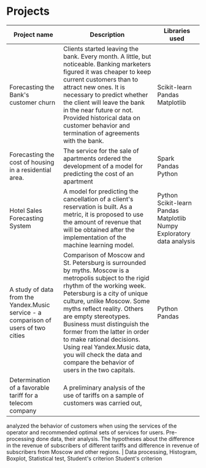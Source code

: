 # Projects
Project name | Description | Libraries used
------ | -----------------------------------------------------------------------------------|----------
Forecasting the Bank's customer churn |Clients started leaving the bank. Every month. A little, but noticeable. Banking marketers figured it was cheaper to keep current customers than to attract new ones. It is necessary to predict whether the client will leave the bank in the near future or not. Provided historical data on customer behavior and termination of agreements with the bank.                                                    | Scikit-learn Pandas Matplotlib
Forecasting the cost of housing in a residential area. |The service for the sale of apartments ordered the development of a model for predicting the cost of an apartment | Spark Pandas Python
Hotel Sales Forecasting System |A model for predicting the cancellation of a client's reservation is built. As a metric, it is proposed to use the amount of revenue that will be obtained after the implementation of the machine learning model.                    | Python Scikit-learn Pandas Matplotlib Numpy Exploratory data analysis
A study of data from the Yandex.Music service - a comparison of users of two cities | Comparison of Moscow and St. Petersburg is surrounded by myths. Moscow is a metropolis subject to the rigid rhythm of the working week. Petersburg is a city of unique culture, unlike Moscow. Some myths reflect reality. Others are empty stereotypes. Business must distinguish the former from the latter in order to make rational decisions. Using real Yandex.Music data, you will check the data and compare the behavior of users in the two capitals.                                                  | Python Pandas
Determination of a favorable tariff for a telecom company | A preliminary analysis of the use of tariffs on a sample of customers was carried out,
analyzed the behavior of customers when using the services of the operator and
recommended optimal sets of services for users. Pre-processing done
data, their analysis. The hypotheses about the difference in the revenue of subscribers of different tariffs and
difference in revenue of subscribers from Moscow and other regions.                         | Data processing, Histogram, Boxplot, Statistical test, Student's criterion
Student's criterion
